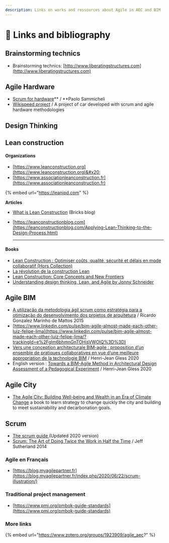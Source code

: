```yaml
---
description: Links on works and ressources about Agile in AEC and BIM
---
```


# 🔗 Links and bibliography

## Brainstorming technics

* Brainstorming technics: [http://www.liberatingstructures.com](http://www.liberatingstructures.com)

## Agile Hardware

* [Scrum for hardware](https://leanpub.com/Scrum-for-Hardware)** / **Paolo Sammicheli&#x20;
* [Wikispeed project](https://www.google.com/search?q=wikispeed\&oq=wikispeed\&aqs=chrome.0.69i59j35i39j0i67j0l4j0i10.3862j0j1\&sourceid=chrome\&ie=UTF-8) / A project of car developed with scrum and agile hardware methodologies

## Design  Thinking

## Lean construction

#### Organizations

* [https://www.leanconstruction.org](https://www.leanconstruction.org)&#x20;
* [https://www.associationleanconstruction.fr](https://www.associationleanconstruction.fr)

{% embed url="https://leanipd.com" %}

**Articles**&#x20;

* [What is Lean Construction](https://www.bricksapp.io/blog/en/what-is-lean-construction/) (Bricks blog)
*   [https://leanconstructionblog.com](https://leanconstructionblog.com/Applying-Lean-Thinking-to-the-Design-Process.html)

    ****

#### Books

* [Lean Construction : Optimiser coûts, qualité, sécurité et délais en mode collaboratif (Hors Collection)](https://www.amazon.fr/gp/product/B07GXN5ZNG/ref=as\_li\_tl?ie=UTF8\&camp=1642\&creative=6746\&creativeASIN=B07GXN5ZNG\&linkCode=as2\&tag=agilebim-21\&linkId=2380cdfeaac72c1c416798781bc31760)
* [La révolution de la construction Lean ](https://www.amazon.fr/gp/product/2956571079?ie=UTF8\&tag=agilebim-21\&camp=1642\&linkCode=xm2\&creativeASIN=2956571079)
* [Lean Construction: Core Concepts and New Frontiers](https://www.amazon.fr/gp/product/B0856T12MS?ie=UTF8\&tag=agilebim-21\&camp=1642\&linkCode=xm2\&creativeASIN=B0856T12MS)
* [Understanding design thinking, Lean, and Agile by Jonny Schneider](http://jonnyschneider.com/free-book)

## Agile BIM&#x20;

* [A utilização da metodologia ágil scrum como estratégia para a otimização do desenvolvimento dos projetos de arquitetura](https://issuu.com/ricardomarinhodemattos/docs/a\_utiliza\_\_\_\_o\_da\_metodologia\_\_\_gil) / Ricardo Gonzalez Marinho de Mattos 2015
* [https://www.linkedin.com/pulse/bim-agile-almost-made-each-other-luiz-felipe-lima](https://www.linkedin.com/pulse/bim-agile-almost-made-each-other-luiz-felipe-lima/?trackingId=e%2Fglm6bhmnGnTOHisVWOIQ%3D%3D)
* [Vers une conception architecturale BIM-agile : proposition d’un ensemble de pratiques collaboratives en vue d’une meilleure appropriation de la technologie BIM](https://hal.univ-lorraine.fr/tel-02157569v3/document)  /  Henri-Jean Gless 2020
* English version : [Towards a BIM-Agile Method in Architectural Design Assessment of a Pedagogical Experiment](https://hal.archives-ouvertes.fr/hal-02544377/document)  /  Henri-Jean Gless 2020

## Agile City&#x20;

* [The Agile City: Building Well-being and Wealth in an Era of Climate Change](https://www.scribd.com/book/252756644/The-Agile-City-Building-Well-being-and-Wealth-in-an-Era-of-Climate-Change) a book to learn strategy to change quickly the city and building to meet sustainability and decarbonation goals.

## Scrum

* [The scrum guide ](https://www.scrumguides.org/scrum-guide.html#inspection)(Updated 2020 version)
* [Scrum: The Art of Doing Twice the Work in Half the Time](https://www.amazon.fr/Scrum-Doing-Twice-Work-Half/dp/038534645X) / Jeff Sutherland 2014&#x20;

### Agile  en Français

* [https://blog.myagilepartner.fr](https://blog.myagilepartner.fr/index.php/2020/06/22/scrum-illustration/)

### Traditional project management

* [https://www.pmi.org/pmbok-guide-standards](https://www.pmi.org/pmbok-guide-standards)

### More links

{% embed url="https://www.zotero.org/groups/1923909/agile_aec?" %}

